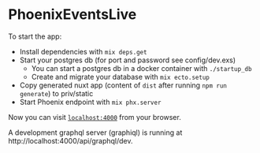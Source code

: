 # PhoenixEventsLive

To start the app:

  * Install dependencies with `mix deps.get`
  * Start your postgres db (for port and password see config/dev.exs)
    * You can start a postgres db in a docker container with `./startup_db`
    * Create and migrate your database with `mix ecto.setup`
  * Copy generated nuxt app (content of `dist` after running `npm run generate`) to priv/static
  * Start Phoenix endpoint with `mix phx.server`

Now you can visit [`localhost:4000`](http://localhost:4000) from your browser.

A development graphql server (graphiql) is running at http://localhost:4000/api/graphql/dev.
